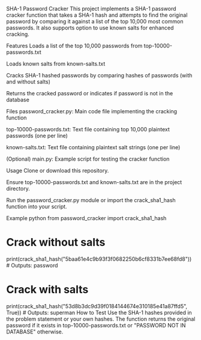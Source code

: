 SHA-1 Password Cracker
This project implements a SHA-1 password cracker function that takes a SHA-1 hash and attempts to find the original password by comparing it against a list of the top 10,000 most common passwords. It also supports option to use known salts for enhanced cracking.

Features
Loads a list of the top 10,000 passwords from top-10000-passwords.txt

Loads known salts from known-salts.txt

Cracks SHA-1 hashed passwords by comparing hashes of passwords (with and without salts)

Returns the cracked password or indicates if password is not in the database

Files
password_cracker.py: Main code file implementing the cracking function

top-10000-passwords.txt: Text file containing top 10,000 plaintext passwords (one per line)

known-salts.txt: Text file containing plaintext salt strings (one per line)

(Optional) main.py: Example script for testing the cracker function

Usage
Clone or download this repository.

Ensure top-10000-passwords.txt and known-salts.txt are in the project directory.

Run the password_cracker.py module or import the crack_sha1_hash function into your script.

Example
python
from password_cracker import crack_sha1_hash

# Crack without salts
print(crack_sha1_hash("5baa61e4c9b93f3f0682250b6cf8331b7ee68fd8"))  # Outputs: password

# Crack with salts
print(crack_sha1_hash("53d8b3dc9d39f0184144674e310185e41a87ffd5", True))  # Outputs: superman
How to Test
Use the SHA-1 hashes provided in the problem statement or your own hashes. The function returns the original password if it exists in top-10000-passwords.txt or "PASSWORD NOT IN DATABASE" otherwise.
